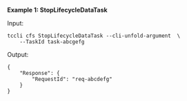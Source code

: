 **Example 1: StopLifecycleDataTask**



Input: 

```
tccli cfs StopLifecycleDataTask --cli-unfold-argument  \
    --TaskId task-abcgefg
```

Output: 
```
{
    "Response": {
        "RequestId": "req-abcdefg"
    }
}
```

